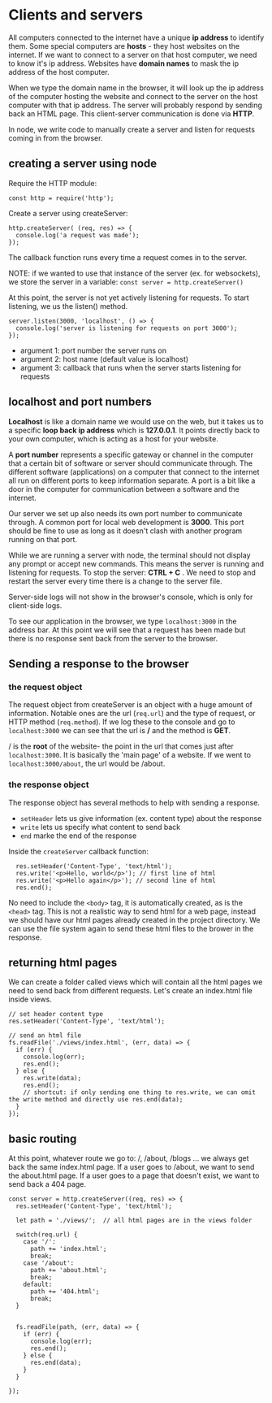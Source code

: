 # Clients and servers

All computers connected to the internet have a unique **ip address** to identify them. Some special computers are **hosts** - they host websites on the internet. If we want to connect to a server on that host computer, we need to know it's ip address. Websites have **domain names** to mask the ip address of the host computer. 

When we type the domain name in the browser, it will look up the ip address of the computer hosting the website and connect to the server on the host computer with that ip address. The server will probably respond by sending back an HTML page. This client-server communication is done via **HTTP**. 

In node, we write code to manually create a server and listen for requests coming in from the browser. 



## creating a server using node

Require the HTTP module: 

`const http = require('http');`

Create a server using createServer:

```
http.createServer( (req, res) => {
  console.log('a request was made');
});
```
The callback function runs every time a request comes in to the server. 

NOTE: if we wanted to use that instance of the server (ex. for websockets), we store the server in a variable:
`const server = http.createServer()`

At this point, the server is not yet actively listening for requests. To start listening, we us the listen() method. 

```
server.listen(3000, 'localhost', () => {
  console.log('server is listening for requests on port 3000');
});
```

- argument 1: port number the server runs on
- argument 2: host name (default value is localhost)
- argument 3: callback that runs when the server starts listening for requests


## localhost and port numbers

**Localhost** is like a domain name we would use on the web, but it takes us to a specific **loop back ip address** which is **127.0.0.1**. It points directly back to your own computer, which is acting as a host for your website.

A **port number** represents a specific gateway or channel in the computer that a certain bit of software or server should communicate through. The different software (applications) on a computer that connect to the internet all run on different ports to keep information separate. A port is a bit like a door in the computer for communication between a software and the internet. 

Our server we set up also needs its own port number to communicate through. A common port for local web development is **3000**. This port should be fine to use as long as it doesn't clash with another program running on that port. 

While we are running a server with node, the terminal should not display any prompt or accept new commands. This means the server is running and listening for requests. To stop the server: **CTRL + C** . We need to stop and restart the server every time there is a change to the server file. 

Server-side logs will not show in the browser's console, which is only for client-side logs.

To see our application in the browser, we type `localhost:3000` in the address bar. At this point we will see that a request has been made but there is no response sent back from the server to the browser. 


## Sending a response to the browser 


### **the request object**

The request object from createServer is an object with a huge amount of information. Notable ones are the url (`req.url`) and the type of request, or HTTP method (`req.method`). If we log these to the console and go to `localhost:3000` we can see that the url is **/** and the method is **GET**.

/ is the **root** of the website- the point in the url that comes just after `localhost:3000`. It is basically the 'main page' of a website. If we went to `localhost:3000/about`, the url would be /about. 

### **the response object**

The response object has several methods to help with sending a response. 

- `setHeader` lets us give information (ex. content type) about the response
- `write` lets us specify what content to send back
- `end` marke the end of the response

Inside the `createServer` callback function: 
```
  res.setHeader('Content-Type', 'text/html');
  res.write('<p>Hello, world</p>'); // first line of html
  res.write('<p>Hello again</p>'); // second line of html
  res.end();
```

No need to include the `<body>` tag, it is automatically created, as is the `<head>` tag.
This is not a realistic way to send html for a web page, instead we should have our html 
pages already created in the project directory. We can use the file system again to send these html files to the brower in the response.

## returning html pages

We can create a folder called views which will contain all the html pages we need to send back from different requests. Let's create an index.html file inside views. 

```
// set header content type
res.setHeader('Content-Type', 'text/html');

// send an html file
fs.readFile('./views/index.html', (err, data) => {
  if (err) {
    console.log(err);
    res.end();
  } else {
    res.write(data);
    res.end();
    // shortcut: if only sending one thing to res.write, we can omit the write method and directly use res.end(data);
  }
});
```

## basic routing

At this point, whatever route we go to: /, /about, /blogs ... we always get back the same index.html page. If a user goes to /about, we want to send the about.html page. If a user goes to a page that doesn't exist, we want to send back a 404 page. 

```
const server = http.createServer((req, res) => {
  res.setHeader('Content-Type', 'text/html');

  let path = './views/';  // all html pages are in the views folder

  switch(req.url) {
    case '/': 
      path += 'index.html';
      break;
    case '/about': 
      path += 'about.html';
      break;
    default:
      path += '404.html';
      break;
  }


  fs.readFile(path, (err, data) => {
    if (err) {
      console.log(err);
      res.end();
    } else {
      res.end(data);
    }
  }

});







